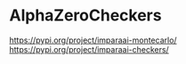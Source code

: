 # AlphaZeroCheckers
https://pypi.org/project/imparaai-montecarlo/
https://pypi.org/project/imparaai-checkers/
